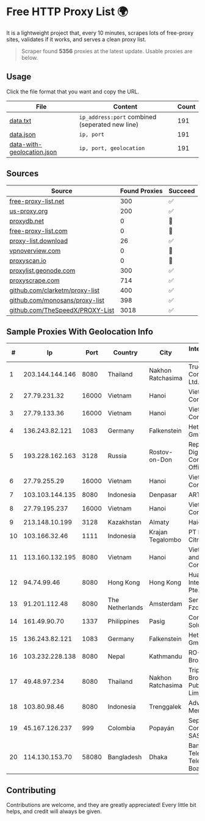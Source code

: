 
# Free HTTP Proxy List 🌍

It is a lightweight project that, every 10 minutes, scrapes lots of free-proxy sites, validates if it works, and serves a clean proxy list.


> Scraper found **5356** proxies at the latest update. Usable proxies are below.

## Usage

Click the file format that you want and copy the URL.


|File|Content|Count|
|----|-------|-----|
|[data.txt](https://raw.githubusercontent.com/themiralay/Proxy-List-World/master/data.txt)|`ip_address:port` combined (seperated new line)|191|
|[data.json](https://raw.githubusercontent.com/themiralay/Proxy-List-World/master/data.json)|`ip, port`|191|
|[data-with-geolocation.json](https://raw.githubusercontent.com/themiralay/Proxy-List-World/master/data-with-geolocation.json)|`ip, port, geolocation`|191|

## Sources

|Source|Found Proxies|Succeed|
|------|-------------|-------|
|[free-proxy-list.net](https://free-proxy-list.net)|300|✅|
|[us-proxy.org](https://www.us-proxy.org)|200|✅|
|[proxydb.net](http://proxydb.net)|0|🚫|
|[free-proxy-list.com](https://free-proxy-list.com/?page=&port=&type%5B%5D=http&type%5B%5D=https&up_time=0&search=Search)|0|🚫|
|[proxy-list.download](https://www.proxy-list.download/HTTP)|26|✅|
|[vpnoverview.com](https://vpnoverview.com/privacy/anonymous-browsing/free-proxy-servers)|0|🚫|
|[proxyscan.io](https://www.proxyscan.io)|0|🚫|
|[proxylist.geonode.com](https://proxylist.geonode.com/api/proxy-list?limit=300&page=1&sort_by=lastChecked&sort_type=desc&protocols=http,https)|300|✅|
|[proxyscrape.com](https://api.proxyscrape.com/v2/?request=displayproxies&protocol=http&timeout=10000&country=all&ssl=all&anonymity=all)|714|✅|
|[github.com/clarketm/proxy-list](https://raw.githubusercontent.com/clarketm/proxy-list/master/proxy-list-raw.txt)|400|✅|
|[github.com/monosans/proxy-list](https://raw.githubusercontent.com/monosans/proxy-list/main/proxies/http.txt)|398|✅|
|[github.com/TheSpeedX/PROXY-List](https://raw.githubusercontent.com/TheSpeedX/PROXY-List/master/http.txt)|3018|✅|


## Sample Proxies With Geolocation Info

|#|Ip|Port|Country|City|Internet Service Provider|
|-|--|----|-------|----|-------------------------|
|1|203.144.144.146|8080|Thailand|Nakhon Ratchasima|True Internet Corporation CO. Ltd.|
|2|27.79.231.32|16000|Vietnam|Hanoi|Viettel Corporation|
|3|27.79.133.36|16000|Vietnam|Hanoi|Viettel Corporation|
|4|136.243.82.121|1083|Germany|Falkenstein|Hetzner Online GmbH|
|5|193.228.162.163|3128|Russia|Rostov-on-Don|Republican Digital Communications Office LAN|
|6|27.79.255.29|16000|Vietnam|Hanoi|Viettel Corporation|
|7|103.103.144.135|8080|Indonesia|Denpasar|ARTAMEDIANET|
|8|27.79.195.237|16000|Vietnam|Hanoi|Viettel Corporation|
|9|213.148.10.199|3128|Kazakhstan|Almaty|Haicom Limited|
|10|103.166.32.46|1111|Indonesia|Krajan Tegalombo|PT Daniswara Citra Informatika|
|11|113.160.132.195|8080|Vietnam|Hanoi|VietNam Post and Telecom Corporation|
|12|94.74.99.46|8080|Hong Kong|Hong Kong|Huawei International Pte. LTD|
|13|91.201.112.48|8080|The Netherlands|Amsterdam|Servers Tech Fzco|
|14|161.49.90.70|1337|Philippines|Pasig|Converge ICT Solution Inc|
|15|136.243.82.121|1083|Germany|Falkenstein|Hetzner Online GmbH|
|16|103.232.228.138|8080|Nepal|Kathmandu|RO-228 BroadLink|
|17|49.48.97.234|8080|Thailand|Nakhon Ratchasima|Triple T Broadband Public Company Limited|
|18|103.80.98.46|8080|Indonesia|Trenggalek|Advertise via PT Menaksopal|
|19|45.167.126.237|999|Colombia|Popayán|Sepcom Comunicaciones SAS|
|20|114.130.153.70|58080|Bangladesh|Dhaka|Bangladesh Telegraph & Telephone Board|



## Contributing

Contributions are welcome, and they are greatly appreciated! Every
little bit helps, and credit will always be given.

